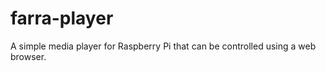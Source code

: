 farra-player
============

A simple media player for Raspberry Pi that can be controlled using a web browser.
